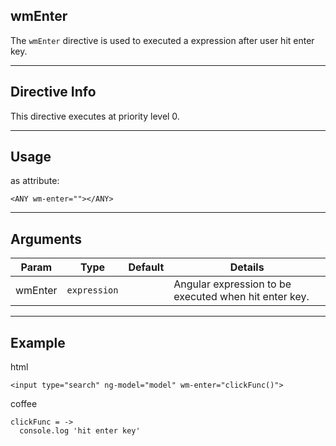 ## wmEnter
The `wmEnter` directive is used to executed a expression after user hit enter key.

---

## Directive Info
This directive executes at priority level 0.

---

## Usage
as attribute:
```
<ANY wm-enter=""></ANY>
```
---

## Arguments
Param | Type | Default | Details
----- | ---- | ------- | ----
wmEnter          | `expression`     | | Angular expression to be executed when hit enter key.
---

## Example
html
```
<input type="search" ng-model="model" wm-enter="clickFunc()">
```

coffee
```
clickFunc = ->
  console.log 'hit enter key'
```